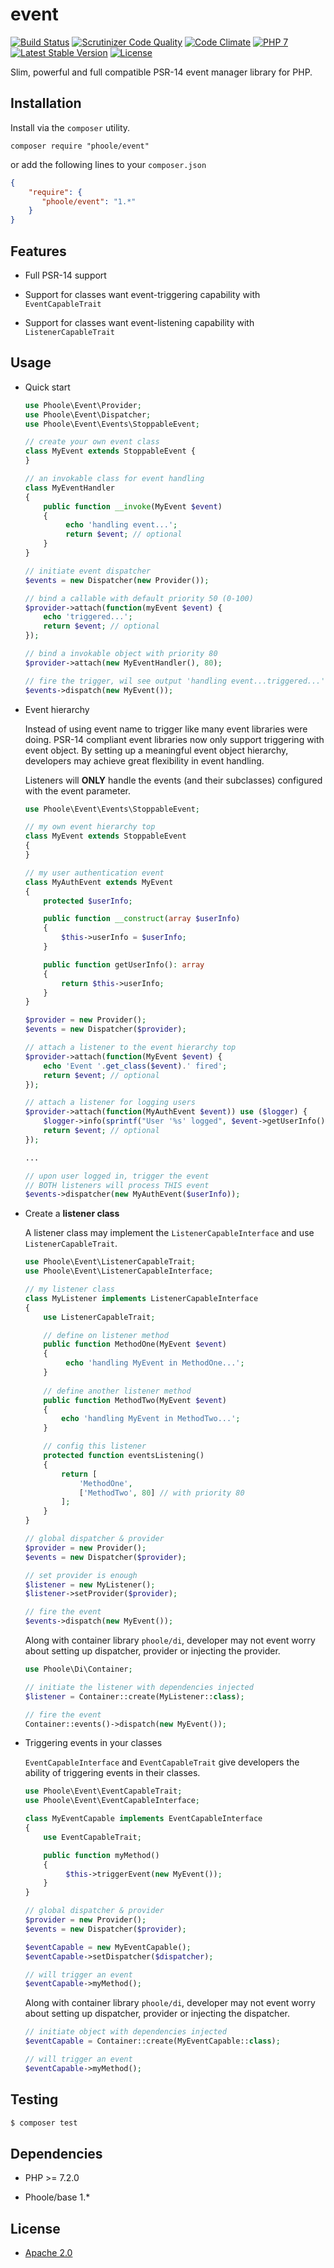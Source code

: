 # event
[![Build Status](https://travis-ci.com/phoole/event.svg?branch=master)](https://travis-ci.com/phoole/event)
[![Scrutinizer Code Quality](https://scrutinizer-ci.com/g/phoole/event/badges/quality-score.png?b=master)](https://scrutinizer-ci.com/g/phoole/event/?branch=master)
[![Code Climate](https://codeclimate.com/github/phoole/event/badges/gpa.svg)](https://codeclimate.com/github/phoole/event)
[![PHP 7](https://img.shields.io/packagist/php-v/phoole/event)](https://packagist.org/packages/phoole/event)
[![Latest Stable Version](https://img.shields.io/github/v/release/phoole/event)](https://packagist.org/packages/phoole/event)
[![License](https://img.shields.io/github/license/phoole/event)]()

Slim, powerful and full compatible PSR-14 event manager library for PHP.

Installation
---
Install via the `composer` utility.

```
composer require "phoole/event"
```

or add the following lines to your `composer.json`

```json
{
    "require": {
       "phoole/event": "1.*"
    }
}
```

Features
---

- Full PSR-14 support

- Support for classes want event-triggering capability with `EventCapableTrait` 

- Support for classes want event-listening capability with `ListenerCapableTrait`

Usage
---

- <a name="start"></a>Quick start

  ```php
  use Phoole\Event\Provider;
  use Phoole\Event\Dispatcher;
  use Phoole\Event\Events\StoppableEvent;
  
  // create your own event class
  class MyEvent extends StoppableEvent {
  }
  
  // an invokable class for event handling
  class MyEventHandler
  {
      public function __invoke(MyEvent $event)
      {
           echo 'handling event...';
           return $event; // optional
      }
  } 
  
  // initiate event dispatcher
  $events = new Dispatcher(new Provider());

  // bind a callable with default priority 50 (0-100)
  $provider->attach(function(myEvent $event) {
      echo 'triggered...';
      return $event; // optional
  });
  
  // bind a invokable object with priority 80
  $provider->attach(new MyEventHandler(), 80);

  // fire the trigger, wil see output 'handling event...triggered...'
  $events->dispatch(new MyEvent());
  ```

- <a name="hierarchy"></a>Event hierarchy

  Instead of using event name to trigger like many event libraries were doing.
  PSR-14 compliant event libraries now only support triggering with event object. 
  By setting up a meaningful event object hierarchy, developers may achieve great
  flexibility in event handling.
  
  Listeners will **ONLY** handle the events (and their subclasses) configured 
  with the event parameter. 
  
  ```php
  use Phoole\Event\Events\StoppableEvent;
  
  // my own event hierarchy top
  class MyEvent extends StoppableEvent
  {
  }
  
  // my user authentication event
  class MyAuthEvent extends MyEvent
  {
      protected $userInfo;
  
      public function __construct(array $userInfo)
      {
          $this->userInfo = $userInfo;
      }
  
      public function getUserInfo(): array
      {
          return $this->userInfo;
      }
  }
  
  $provider = new Provider();
  $events = new Dispatcher($provider);
  
  // attach a listener to the event hierarchy top
  $provider->attach(function(MyEvent $event) {
      echo 'Event '.get_class($event).' fired';
      return $event; // optional
  });
  
  // attach a listener for logging users
  $provider->attach(function(MyAuthEvent $event)) use ($logger) {
      $logger->info(sprintf("User '%s' logged", $event->getUserInfo()['name']));
      return $event; // optional
  });
  
  ...

  // upon user logged in, trigger the event
  // BOTH listeners will process THIS event
  $events->dispatcher(new MyAuthEvent($userInfo));
  ```
  
- <a name="listener"></a>Create a **listener class**

  A listener class may implement the `ListenerCapableInterface` and use
  `ListenerCapableTrait`.

  ```php
  use Phoole\Event\ListenerCapableTrait;
  use Phoole\Event\ListenerCapableInterface;

  // my listener class
  class MyListener implements ListenerCapableInterface
  {
      use ListenerCapableTrait;
  
      // define on listener method
      public function MethodOne(MyEvent $event)
      {
           echo 'handling MyEvent in MethodOne...';
      }
      
      // define another listener method
      public function MethodTwo(MyEvent $event)
      {
          echo 'handling MyEvent in MethodTwo...';
      }
  
      // config this listener
      protected function eventsListening()
      {
          return [
              'MethodOne',
              ['MethodTwo', 80] // with priority 80
          ];
      }
  }
  
  // global dispatcher & provider
  $provider = new Provider();
  $events = new Dispatcher($provider);
  
  // set provider is enough
  $listener = new MyListener();
  $listener->setProvider($provider);
  
  // fire the event
  $events->dispatch(new MyEvent());
  ```
  
  Along with container library `phoole/di`, developer may not event worry
  about setting up dispatcher, provider or injecting the provider.
  
  ```php
  use Phoole\Di\Container;
  
  // initiate the listener with dependencies injected
  $listener = Container::create(MyListener::class);
  
  // fire the event
  Container::events()->dispatch(new MyEvent());
  ```

- <a name="eventcapable"></a>Triggering events in your classes

  `EventCapableInterface` and `EventCapableTrait` give developers the ability
  of triggering events in their classes.

  ```php
  use Phoole\Event\EventCapableTrait;
  use Phoole\Event\EventCapableInterface;
  
  class MyEventCapable implements EventCapableInterface
  {
      use EventCapableTrait;
  
      public function myMethod()
      {
           $this->triggerEvent(new MyEvent());
      }
  }
  
  // global dispatcher & provider
  $provider = new Provider();
  $events = new Dispatcher($provider);
  
  $eventCapable = new MyEventCapable();
  $eventCapable->setDispatcher($dispatcher);
  
  // will trigger an event
  $eventCapable->myMethod();
  ```
  
  Along with container library `phoole/di`, developer may not event worry
  about setting up dispatcher, provider or injecting the dispatcher.
  
  ```php
  // initiate object with dependencies injected
  $eventCapable = Container::create(MyEventCapable::class);
  
  // will trigger an event
  $eventCapable->myMethod();
  ```

Testing
---

```bash
$ composer test
```

Dependencies
---

- PHP >= 7.2.0

- Phoole/base 1.*

License
---

- [Apache 2.0](https://www.apache.org/licenses/LICENSE-2.0)